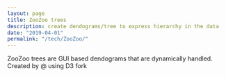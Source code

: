 ```yaml
---
layout: page
title: ZooZoo trees
description: create dendograms/tree to express hierarchy in the data
date: "2019-04-01"
permalink: "/tech/ZooZoo/"
---
```


ZooZoo trees are GUI based dendograms that are dynamically handled.
Created by @ using D3 fork 
